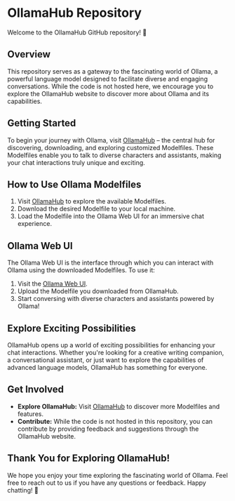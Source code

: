 # OllamaHub Repository

Welcome to the OllamaHub GitHub repository! 🌟

## Overview

This repository serves as a gateway to the fascinating world of Ollama, a powerful language model designed to facilitate diverse and engaging conversations. While the code is not hosted here, we encourage you to explore the OllamaHub website to discover more about Ollama and its capabilities.

## Getting Started

To begin your journey with Ollama, visit [OllamaHub](https://ollamahub.com) – the central hub for discovering, downloading, and exploring customized Modelfiles. These Modelfiles enable you to talk to diverse characters and assistants, making your chat interactions truly unique and exciting.

## How to Use Ollama Modelfiles

1. Visit [OllamaHub](https://ollamahub.com) to explore the available Modelfiles.
2. Download the desired Modelfile to your local machine.
3. Load the Modelfile into the Ollama Web UI for an immersive chat experience.

## Ollama Web UI

The Ollama Web UI is the interface through which you can interact with Ollama using the downloaded Modelfiles. To use it:

1. Visit the [Ollama Web UI](https://github.com/ollama-webui/ollama-webui).
2. Upload the Modelfile you downloaded from OllamaHub.
3. Start conversing with diverse characters and assistants powered by Ollama!

## Explore Exciting Possibilities

OllamaHub opens up a world of exciting possibilities for enhancing your chat interactions. Whether you're looking for a creative writing companion, a conversational assistant, or just want to explore the capabilities of advanced language models, OllamaHub has something for everyone.

## Get Involved

- **Explore OllamaHub:** Visit [OllamaHub](https://ollamahub.com) to discover more Modelfiles and features.
- **Contribute:** While the code is not hosted in this repository, you can contribute by providing feedback and suggestions through the OllamaHub website.

## Thank You for Exploring OllamaHub!

We hope you enjoy your time exploring the fascinating world of Ollama. Feel free to reach out to us if you have any questions or feedback. Happy chatting! 🚀
